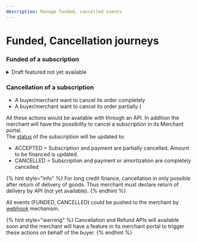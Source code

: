 ```yaml
---
description: Manage funded, cancelled events
---
```


# Funded, Cancellation journeys

### Funded of a subscription

<details>

<summary>Draft featured not yet available</summary>

Currently this feature "FUNDED" event status is not yet available.

The credit subscription is FUNDED to the Merchant by the Financial institution after confirmation of the delivery of goods.

The merchant will have to inform of the delivery of goods by API (Not yet available).

Thus, the merchant will be informed by an event and a the [status](e-financing-status-life-cycle.md) will be visible in its portal.&#x20;

* FUNDED = Merchant has been funded for financing. Buyer amortization plan or payments has started.

</details>

### Cancellation of a subscription

* A buyer/merchant want to cancel its order completely&#x20;
* A buyer/merchant want to cancel its order partially (

All these actions would be available with through an API. In addition the merchant will have the possibility to cancel  a subscription in its Merchant portal. \
The [status](e-financing-status-life-cycle.md) of the subscription will be updated to:

* ACCEPTED = Subscription and payment are partially cancelled. Amount to be financed is updated.&#x20;
* CANCELLED = Subscription and payment or amortization are completely  cancelled

{% hint style="info" %}
For long credit finance, cancellation in only possible after return of delivery of goods. Thus merchant must declare return of delivery by API (not yet available). &#x20;
{% endhint %}

All events (FUNDED, CANCELLED) could be pushed to the merchant by [webhook](broken-reference) mechanism.

{% hint style="warning" %}
Cancellation and Refund APIs will available soon and the merchant will have a feature in its merchant portal to trigger these actions on behalf of the buyer.&#x20;
{% endhint %}

